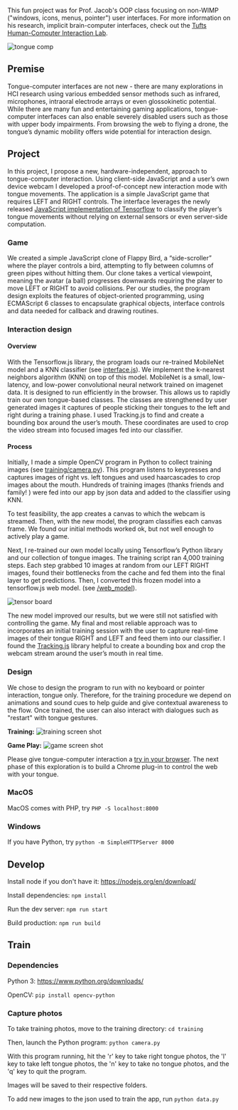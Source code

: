 This fun project was for Prof. Jacob's OOP class focusing on non-WIMP ("windows, icons, menus, pointer") user interfaces. For more information on his research, implicit brain-computer interfaces, check out the [Tufts Human-Computer Interaction Lab](http://hci.cs.tufts.edu/index.html).

![tongue comp](assets/prototype.webp)

## Premise

Tongue-computer interfaces are not new - there are many explorations in HCI research using various embedded sensor methods such as infrared, microphones, intraoral electrode arrays or even glossokinetic potential. While there are many fun and entertaining gaming applications, tongue-computer interfaces can also enable severely disabled users such as those with upper body impairments. From browsing the web to flying a drone, the tongue’s dynamic mobility offers wide potential for interaction design.

## Project

In this project, I propose a new, hardware-independent, approach to tongue-computer interaction. Using client-side JavaScript and a user’s own device webcam I developed a proof-of-concept new interaction mode with tongue movements. The application is a simple JavaScript game that requires LEFT and RIGHT controls. The interface leverages the newly released [JavaScript implementation of Tensorflow](https://js.tensorflow.org/) to classify the player’s tongue movements without relying on external sensors or even server-side computation.

### Game

We created a simple JavaScript clone of Flappy Bird, a “side-scroller” where the player controls a bird, attempting to fly between columns of green pipes without hitting them. Our clone takes a vertical viewpoint, meaning the avatar (a ball) progresses downwards requiring the player to move LEFT or RIGHT to avoid collisions. Per our studies, the program design exploits the features of object-oriented programming, using ECMAScript 6 classes to encapsulate graphical objects, interface controls and data needed for callback and drawing routines.

### Interaction design

#### Overview

With the Tensorflow.js library, the program loads our re-trained MobileNet model and a KNN classifier (see [interface.js](https://github.com/WoodburyShortridge/tongue-comp/blob/master/interface.js)). We implement the k-nearest neighbors algorithm (KNN) on top of this model. MobileNet is a small, low-latency, and low-power convolutional neural network trained on imagenet data. It is designed to run efficiently in the browser. This allows us to rapidly train our own tongue-based classes. The classes are strengthened by user generated images it captures of people sticking their tongues to the left and right during a training phase. I used Tracking.js to find and create a bounding box around the user’s mouth. These coordinates are used to crop the video stream into focused images fed into our classifier.

#### Process

Initially, I made a simple OpenCV program in Python to collect training images (see [training/camera.py](https://github.com/WoodburyShortridge/tongue-comp/blob/master/training/camera.py)). This program listens to keypresses and captures images of right vs. left tongues and used haarcascades to crop images about the mouth. Hundreds of training images (thanks friends and family! ) were fed into our app by json data and added to the classifier using KNN.

To test feasibility, the app creates a canvas to which the webcam is streamed. Then, with the new model, the program classifies each canvas frame. We found our initial methods worked ok, but not well enough to actively play a game.

Next, I re-trained our own model locally using Tensorflow’s Python library and our collection of tongue images. The training script ran 4,000 training steps. Each step grabbed 10 images at random from our LEFT RIGHT images, found their bottlenecks from the cache and fed them into the final layer to get predictions. Then, I converted this frozen model into a tensorflow.js web model. (see [/web_model](https://github.com/WoodburyShortridge/tongue-comp/tree/master/web_model)).

![tensor board](assets/tensor.png)

The new model improved our results, but we were still not satisfied with controlling the game. My final and most reliable approach was to incorporates an initial training session with the user to capture real-time images of their tongue RIGHT and LEFT and feed them into our classifier. I found the [Tracking.js](https://trackingjs.com/) library helpful to create a bounding box and crop the webcam stream around the user’s mouth in real time.

### Design

We chose to design the program to run with no keyboard or pointer interaction, tongue only. Therefore, for the training procedure we depend on animations and sound cues to help guide and give contextual awareness to the flow. Once trained, the user can also interact with dialogues such as "restart" with tongue gestures.

<b>Training:</b>
![training screen shot](assets/right.png)

<b>Game Play:</b>
![game screen shot](assets/playing.png)

Please give tongue-computer interaction a [try in your browser](https://s3.amazonaws.com/tongue-computer/index.html). The next phase of this exploration is to build a Chrome plug-in to control the web with your tongue.

### MacOS

MacOS comes with PHP, try `PHP -S localhost:8000`

### Windows

If you have Python, try `python -m SimpleHTTPServer 8000`

## Develop

Install node if you don't have it: https://nodejs.org/en/download/

Install dependencies: `npm install`

Run the dev server: `npm run start`

Build production: `npm run build`

## Train

### Dependencies

Python 3: https://www.python.org/downloads/

OpenCV: `pip install opencv-python`

### Capture photos

To take training photos, move to the training directory: `cd training`

Then, launch the Python program: `python camera.py`

With this program running, hit the 'r' key to take right tongue photos, the 'l' key to take left tongue photos, the 'n' key to take no tongue photos, and the 'q' key to quit the program.

Images will be saved to their respective folders.

To add new images to the json used to train the app, run `python data.py`

